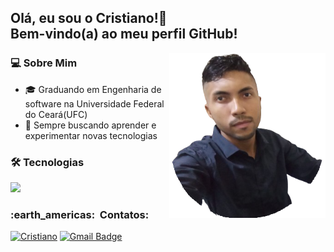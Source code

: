 <h2>
  Olá, eu sou o Cristiano!👋<br>
  Bem-vindo(a) ao meu perfil GitHub!
</h2>
  <img src="https://raw.githubusercontent.com/CristianoMends/CristianoMends/main/eu.png" align="right" alt="Minha Imagem" width="250"/>


<h3>💻 Sobre Mim</h3>

-   🎓 Graduando em Engenharia de software na Universidade Federal do Ceará(UFC)
-   🌱 Sempre buscando aprender e experimentar novas tecnologias

<h3>🛠️ Tecnologias</h3>

<img height="150em" src="https://github-readme-stats.vercel.app/api/top-langs/?username=CristianoMends&layout=compact&langs_count=16&theme=tokyonight"/>

<h3> :earth_americas: &nbsp;Contatos: </h3> 

[![Cristiano](https://img.shields.io/badge/-CristianoMendes-blue?style=flat-square&logo=Linkedin&logoColor=white&link=https://www.linkedin.com/in/cristiano-mendes-link/)](https://www.linkedin.com/in/cristiano-mendes-link/)
[![Gmail Badge](https://img.shields.io/badge/-mendescristiano012@email.com-blue?style=flat-square&logo=Gmail&logoColor=white&link=mailto:SEU-EMAIL)](mailto:mendescristiano012@gmail.com)


